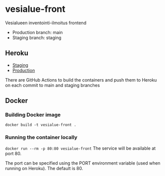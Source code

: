 # vesialue-front
Vesialueen inventointi-ilmoitus frontend

- Production branch: main
- Staging branch: staging

## Heroku
- [Staging](https://vesialue-front-staging.herokuapp.com)
- [Production](https://vesialue-front.herokuapp.com)

There are GitHub Actions to build the containers and
push them to Heroku on each commit to main and staging branches
## Docker
### Building Docker image
```docker build -t vesialue-front .```

### Running the container locally
```docker run --rm -p 80:80 vesialue-front```
The service will be available at port 80.

The port can be specified using the PORT environment variable
(used when running on Heroku). The default is 80.
